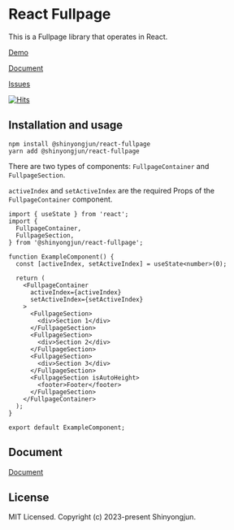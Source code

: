 # React Fullpage

This is a Fullpage library that operates in React.

[Demo](https://shinyongjun.com/package/react-fullpage)

[Document](https://shinyongjun.com/package/react-fullpage/document)

[Issues](https://github.com/shinyj1991/react-fullpage/issues)

[![Hits](https://hits.seeyoufarm.com/api/count/incr/badge.svg?url=https%3A%2F%2Fgithub.com%2Fshinyj1991%2Freact-fullpage&count_bg=%2379C83D&title_bg=%23555555&icon=&icon_color=%23E7E7E7&title=hits&edge_flat=false)](https://hits.seeyoufarm.com)

## Installation and usage

```
npm install @shinyongjun/react-fullpage
yarn add @shinyongjun/react-fullpage
```

There are two types of components: `FullpageContainer` and `FullpageSection`.

`activeIndex` and `setActiveIndex` are the required Props of the `FullpageContainer` component.

```tsx
import { useState } from 'react';
import {
  FullpageContainer,
  FullpageSection,
} from '@shinyongjun/react-fullpage';

function ExampleComponent() {
  const [activeIndex, setActiveIndex] = useState<number>(0);

  return (
    <FullpageContainer
      activeIndex={activeIndex}
      setActiveIndex={setActiveIndex}
    >
      <FullpageSection>
        <div>Section 1</div>
      </FullpageSection>
      <FullpageSection>
        <div>Section 2</div>
      </FullpageSection>
      <FullpageSection>
        <div>Section 3</div>
      </FullpageSection>
      <FullpageSection isAutoHeight>
        <footer>Footer</footer>
      </FullpageSection>
    </FullpageContainer>
  );
}

export default ExampleComponent;
```

## Document

[Document](https://shinyongjun.com/package/react-fullpage/document)

## License

MIT Licensed. Copyright (c) 2023-present Shinyongjun.
